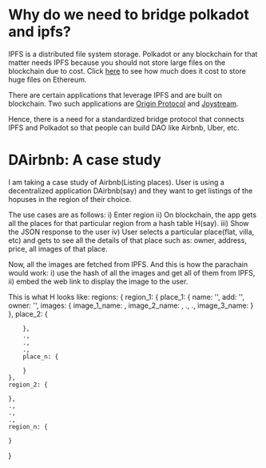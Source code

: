 # Why do we need to bridge polkadot and ipfs?
IPFS is a distributed file system storage. Polkadot or any blockchain for that matter needs IPFS because you should not store large files on the blockchain due to cost. Click [here](https://itnext.io/build-a-simple-ethereum-interplanetary-file-system-ipfs-react-js-dapp-23ff4914ce4e) to see how much does it cost to store huge files on Ethereum.

There are certain applications that leverage IPFS and are built on blockchain. Two such applications are [Origin Protocol](https://www.originprotocol.com/en) and [Joystream](https://www.joystream.org/).

Hence, there is a need for a standardized bridge protocol that connects IPFS and Polkadot so that people can build DAO like Airbnb, Uber, etc.

# DAirbnb: A case study
I am taking a case study of Airbnb(Listing places). User is using a decentralized application DAirbnb(say) and they want to get listings of the hopuses in the region of their choice.

The use cases are as follows:
i) Enter region
ii) On blockchain, the app gets all the places for that particular region from a hash table H(say).
iii) Show the JSON response to the user
iv) User selects a particular place(flat, villa, etc) and gets to see all the details of that place such as: owner, address, price, all images of that place.

Now, all the images are fetched from IPFS. And this is how the parachain would work:
i) use the hash of all the images and get all of them from IPFS,
ii) embed the web link to display the image to the user.


This is what H looks like:
regions: {
    region_1: {
        place_1: {
            name: '',
            add: '',
            owner: '',
            images: {
                image_1_name: <IPFS hash>,
                image_2_name: <IPFS hash>,
                .,
                .,
                image_3_name: <IPFS hash>
            }
        },
        place_2: {

        },
        .,
        .,
        .,
        place_n: {

        }
    },
    region_2: {

    },
    .,
    .,
    .,
    region_n: {

    }
}